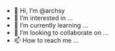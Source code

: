 - 👋 Hi, I’m @archsy
- 👀 I’m interested in ...
- 🌱 I’m currently learning ...
- 💞️ I’m looking to collaborate on ...
- 📫 How to reach me ...

<!---
archsy/archsy is a ✨ special ✨ repository because its `README.md` (this file) appears on your GitHub profile.
You can click the Preview link to take a look at your changes.
--->
